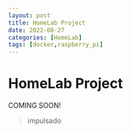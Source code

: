 ```yaml
---
layout: post
title: HomeLab Project
date: 2022-08-27
categories: [HomeLab]
tags: [docker,raspberry_pi]
---
```

# HomeLab Project
COMING SOON!

> impulsado 